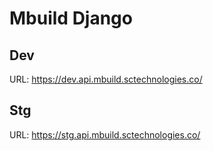 # Mbuild Django

## Dev

URL: https://dev.api.mbuild.sctechnologies.co/

## Stg

URL: https://stg.api.mbuild.sctechnologies.co/
